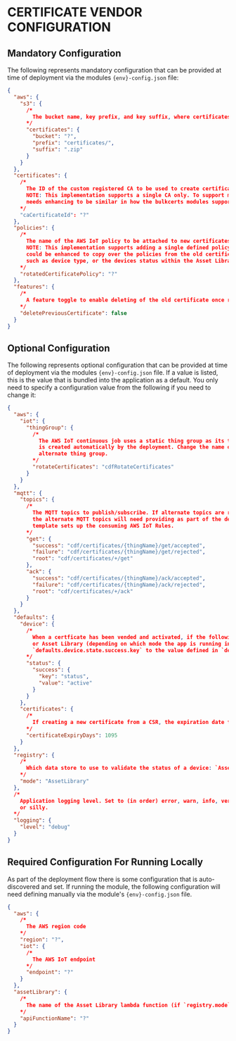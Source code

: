 # CERTIFICATE VENDOR CONFIGURATION

## Mandatory Configuration

The following represents mandatory configuration that can be provided at time of deployment via the modules `{env}-config.json` file:

```json
{
  "aws": {
    "s3": {
      /*
        The bucket name, key prefix, and key suffix, where certificates are stored
      */
      "certificates": {
        "bucket": "?",
        "prefix": "certificates/",
        "suffix": ".zip"
      }
    }
  },
  "certificates": {
    /*
      The ID of the custom registered CA to be used to create certificates from CSR's.
      NOTE: This implementation supports a single CA only. To support multiple this module
      needs enhancing to be similar in how the bulkcerts modules supports multiple.
    */
    "caCertificateId": "?"
  },
  "policies": {
    /*
      The name of the AWS IoT policy to be attached to new certificates.
      NOTE: This implementation supports adding a single defined policy to all new certificates. This
      could be enhanced to copy over the policies from the old certificate, be dynamic based on attribues 
      such as device type, or the devices status within the Asset Library.
    */
    "rotatedCertificatePolicy": "?"
  },
  "features": {
    /*
      A feature toggle to enable deleting of the old certificate once rotated.
    */
    "deletePreviousCertificate": false
  }
}
```

## Optional Configuration

The following represents optional configuration that can be provided at time of deployment via the modules `{env}-config.json` file. If a value is listed, this is the value that is bundled into the application as a default. You only need to specify a configuration value from the following if you need to change it:


```json
{
  "aws": {
    "iot": {
      "thingGroup": {
        /*
          The AWS IoT continuous job uses a static thing group as its target. The thing group `cdfRotateCertificates`
          is created automatically by the deployment. Change the name of the thing group if you want to use an
          alternate thing group.
        */
        "rotateCertificates": "cdfRotateCertificates"
      }
    }
  },
  "mqtt": {
    "topics": {
      /*
        The MQTT topics to publish/subscribe. If alternate topics are required, change here. Note that
        the alternate MQTT topics will need providing as part of the deployment as the CloudFormation
        template sets up the consuming AWS IoT Rules.
      */
      "get": {
        "success": "cdf/certificates/{thingName}/get/accepted",
        "failure": "cdf/certificates/{thingName}/get/rejected",
        "root": "cdf/certificates/+/get"
      },
      "ack": {
        "success": "cdf/certificates/{thingName}/ack/accepted",
        "failure": "cdf/certificates/{thingName}/ack/rejected",
        "root": "cdf/certificates/+/ack"
      }
    }
  },
  "defaults": {
    "device": {
      /*
        When a certficate has been vended and activated, if the following values are set then the device registry
        or Asset Library (depending on which mode the app is running in) is updated by setting the key defined in 
        `defaults.device.state.success.key` to the value defined in `defaults.device.state.success.value`.
      */
      "status": {
        "success": {
          "key": "status",
          "value": "active"
        }
      }
    },
    "certificates": {
      /*
        If creating a new certificate from a CSR, the expiration date to set.
      */
      "certificateExpiryDays": 1095
    }
  },
  "registry": {
    /*
      Which data store to use to validate the status of a device: `AssetLibrary`, `DeviceRegistry` or `None`.
    */
    "mode": "AssetLibrary"
  },
  /*
    Application logging level. Set to (in order) error, warn, info, verbose, debug 
    or silly.
  */
  "logging": {
    "level": "debug"
  }
}
```


## Required Configuration For Running Locally

As part of the deployment flow there is some configuration that is auto-discovered and set. If running the module, the following configuration will need defining manually via the module's `{env}-config.json` file.

```json
{
  "aws": {
    /*
      The AWS region code 
    */      
    "region": "?",
    "iot": {
      /*
        The AWS IoT endpoint
      */      
      "endpoint": "?"
    }
  },
  "assetLibrary": {
    /*
      The name of the Asset Library lambda function (if `registry.mode` has been defined as `AssetLibrary`).
    */
    "apiFunctionName": "?"
  }
}
```
